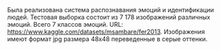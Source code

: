 Была реализована система распознавания эмоций и идентификации людей.
Тестовая выборка состоит из 7 178 изображений различных эмоций. 
Всего 7 классов эмоций. URL: https://www.kaggle.com/datasets/msambare/fer2013. 
Изображения имеют формат jpg размера 48х48 переведенные в серые оттенки.
